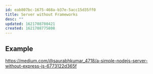 ```yaml
---
id: eab807bc-1675-468a-b37e-5acc15d35ff0
title: Server without Frameworks
desc: ""
updated: 1621708780421
created: 1621708775808
---
```


## Example

https://medium.com/@saurabhkumar_4718/a-simple-nodejs-server-without-express-js-6773122d365f

